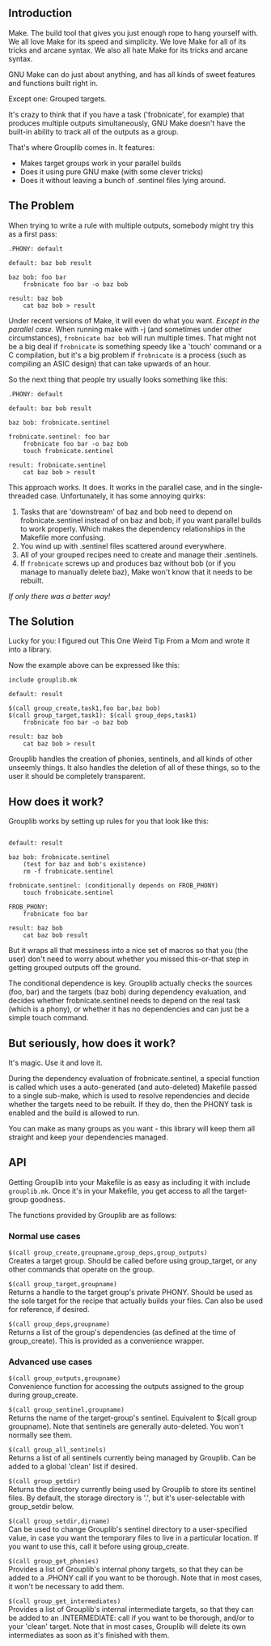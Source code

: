 ## Introduction ##

Make. The build tool that gives you just enough rope to hang yourself with. We
all love Make for its speed and simplicity. We love Make for all of its tricks
and arcane syntax. We also all hate Make for its tricks and arcane syntax.

GNU Make can do just about anything, and has all kinds of sweet features and
functions built right in.

Except one: Grouped targets.

It's crazy to think that if you have a task ('frobnicate', for example) that
produces multiple outputs simultaneously, GNU Make doesn't have the built-in
ability to track all of the outputs as a group.

That's where Grouplib comes in. It features:
 - Makes target groups work in your parallel builds
 - Does it using pure GNU make (with some clever tricks)
 - Does it without leaving a bunch of .sentinel files lying around.

## The Problem ##

When trying to write a rule with multiple outputs, somebody might try this as 
a first pass:
```make
.PHONY: default

default: baz bob result

baz bob: foo bar
	frobnicate foo bar -o baz bob

result: baz bob
	cat baz bob > result
```
Under recent versions of Make, it will even do what you want. *Except in the
parallel case*. When running make with -j (and sometimes under other 
circumstances), `frobnicate baz bob` will run multiple times. That might not be
a big deal if `frobnicate` is something speedy like a 'touch' command or a C
compilation, but it's a big problem if `frobnicate` is a process (such as
compiling an ASIC design) that can take upwards of an hour.

So the next thing that people try usually looks something like this:
```make
.PHONY: default

default: baz bob result

baz bob: frobnicate.sentinel

frobnicate.sentinel: foo bar
	frobnicate foo bar -o baz bob
	touch frobnicate.sentinel

result: frobnicate.sentinel
	cat baz bob > result
```
This approach works. It does. It works in the parallel case, and in the
single-threaded case. Unfortunately, it has some annoying quirks:

1. Tasks that are 'downstream' of baz and bob need to depend on
frobnicate.sentinel instead of on baz and bob, if you want parallel builds to
work properly. Which makes the dependency relationships in the Makefile more
confusing.
1. You wind up with .sentinel files scattered around everywhere.
1. All of your grouped recipes need to create and manage their .sentinels.
1. If `frobnicate` screws up and produces baz without bob (or if you manage to
manually delete baz), Make won't know that it needs to be rebuilt.

*If only there was a better way!*

## The Solution ##

Lucky for you: I figured out This One Weird Tip From a Mom and wrote it into
a library.

Now the example above can be expressed like this:
```make
include grouplib.mk

default: result

$(call group_create,task1,foo bar,baz bob)
$(call group_target,task1): $(call group_deps,task1)
	frobnicate foo bar -o baz bob
 
result: baz bob
	cat baz bob > result
```
Grouplib handles the creation of phonies, sentinels, and all kinds of other
unseemly things. It also handles the deletion of all of these things, so to the
user it should be completely transparent.

## How does it work? ##

Grouplib works by setting up rules for you that look like this:
```make

default: result

baz bob: frobnicate.sentinel
	(test for baz and bob's existence)
	rm -f frobnicate.sentinel

frobnicate.sentinel: (conditionally depends on FROB_PHONY)
	touch frobnicate.sentinel

FROB_PHONY:
	frobnicate foo bar

result: baz bob
	cat baz bob result
```
But it wraps all that messiness into a nice set of macros so that you (the user)
don't need to worry about whether you missed this-or-that step in getting
grouped outputs off the ground.

The conditional dependence is key. Grouplib actually checks the sources (foo,
bar) and the targets (baz bob) during dependency evaluation, and decides whether
frobnicate.sentinel needs to depend on the real task (which is a phony), or
whether it has no dependencies and can just be a simple touch command.

## But seriously, how does it work? ##

It's magic. Use it and love it.

During the dependency evaluation of frobnicate.sentinel, a special function is called
which uses a auto-generated (and auto-deleted) Makefile passed to a single sub-make,
which is used to resolve rependencies and decide whether the targets need to be rebuilt.
If they do, then the PHONY task is enabled and the build is allowed to run.

You can make as many groups as you want - this library will keep them all
straight and keep your dependencies managed.

API
---
Getting Grouplib into your Makefile is as easy as including it with include
`grouplib.mk`. Once it's in your Makefile, you get access to all the 
target-group goodness.

The functions provided by Grouplib are as follows:
 
### Normal use cases ###

`$(call group_create,groupname,group_deps,group_outputs)`  
     Creates a target group. Should be called before using group_target, or any
     other commands that operate on the group.

`$(call group_target,groupname)`  
     Returns a handle to the target group's private PHONY. Should be used as the
     sole target for the recipe that actually builds your files. Can also be used
     for reference, if desired.

`$(call group_deps,groupname)`  
     Returns a list of the group's dependencies (as defined at the time of
     group_create). This is provided as a convenience wrapper.

### Advanced use cases ###

`$(call group_outputs,groupname)`  
     Convenience function for accessing the outputs assigned to the
     group during group_create.

`$(call group_sentinel,groupname)`  
     Returns the name of the target-group's sentinel. Equivalent to
     $(call group groupname). Note that sentinels are generally
     auto-deleted. You won't normally see them.
 
`$(call group_all_sentinels)`  
     Returns a list of all sentinels currently being managed by
     Grouplib. Can be added to a global 'clean' list if desired.

`$(call group_getdir)`  
     Returns the directory currently being used by Grouplib to store
     its sentinel files. By default, the storage directory is '.',
     but it's user-selectable with group_setdir below.

`$(call group_setdir,dirname)`  
     Can be used to change Grouplib's sentinel directory to a
     user-specified value, in case you want the temporary files
     to live in a particular location. If you want to use this, call
     it before using group_create.

`$(call group_get_phonies)`  
     Provides a list of Grouplib's internal phony targets, so that they
     can be added to a .PHONY call if you want to be thorough. Note that
     in most cases, it won't be necessary to add them.

`$(call group_get_intermediates)`  
     Provides a list of Grouplib's internal intermediate targets, so that they
     can be added to an .INTERMEDIATE: call if you want to be thorough, and/or
     to your 'clean' target. Note that in most cases, Grouplib will delete 
     its own intermediates as soon as it's finished with them.
